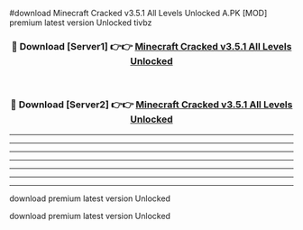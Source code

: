 #download Minecraft Cracked v3.5.1 All Levels Unlocked A.PK [MOD] premium latest version Unlocked tivbz 



<div align="center">
<h3>🔴 Download [Server1] 👉👉 <a href="https://download1apk.web.app/">Minecraft Cracked v3.5.1 All Levels Unlocked</a></h3><br>

<h3>🔴 Download [Server2] 👉👉 <a href="https://download1apk.web.app/">Minecraft Cracked v3.5.1 All Levels Unlocked</a></h3>
</div>





----------------------------------------------------------

----------------------------------------------------------

----------------------------------------------------------

----------------------------------------------------------

----------------------------------------------------------

----------------------------------------------------------

----------------------------------------------------------

download premium latest version Unlocked

download premium latest version Unlocked
